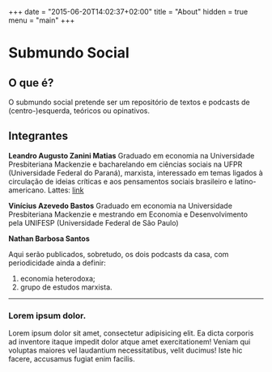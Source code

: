 +++
date = "2015-06-20T14:02:37+02:00"
title = "About"
hidden = true
menu = "main"
+++

# Submundo Social

## O que é?
O submundo social pretende ser um repositório de textos e podcasts de (centro-)esquerda, teóricos ou opinativos.

## Integrantes

**Leandro Augusto Zanini Matias**
Graduado em economia na Universidade Presbiteriana Mackenzie e bacharelando em ciências sociais na UFPR (Universidade Federal do Paraná), marxista, interessado em temas ligados à circulação de ideias críticas e aos pensamentos sociais brasileiro e latino-americano.
Lattes: [link](http://lattes.cnpq.br/9295577589741925)

**Vinícius Azevedo Bastos**
Graduado em economia na Universidade Presbiteriana Mackenzie e mestrando em Economia e Desenvolvimento pela UNIFESP (Universidade Federal de São Paulo)

**Nathan Barbosa Santos**


Aqui serão publicados, sobretudo, os dois podcasts da casa, com periodicidade ainda a definir:

1. economia heterodoxa;
2. grupo de estudos marxista.

***

### Lorem ipsum dolor.

Lorem ipsum dolor sit amet, consectetur adipisicing elit. Ea dicta corporis ad inventore itaque impedit dolor atque amet exercitationem! Veniam qui voluptas maiores vel laudantium necessitatibus, velit ducimus! Iste hic facere, accusamus fugiat enim facilis.
